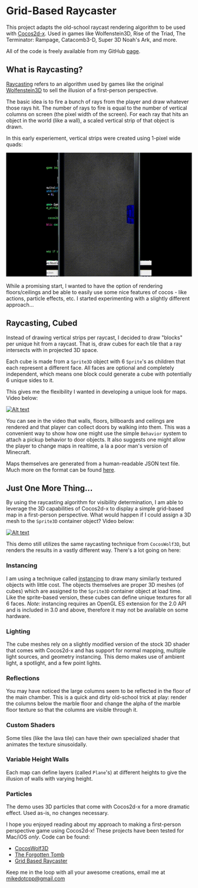 # Grid-Based Raycaster
This project adapts the old-school raycast rendering algorithm to be used with [Cocos2d-x](http://cocos2d-x.org/). Used in games like Wolfenstein3D, Rise of the Triad, The Terminator: Rampage, Catacomb3-D, Super 3D Noah's Ark, and more.

All of the code is freely available from my GitHub [page](https://github.com/mikedotcpp).

## What is Raycasting?
[Raycasting](http://permadi.com/1996/05/ray-casting-tutorial-table-of-contents/) refers to an algorithm used by games like the original [Wolfenstein3D](https://en.wikipedia.org/wiki/Wolfenstein_3D) to sell the illusion of a first-person perspective.

The basic idea is to fire a bunch of rays from the player and draw whatever those rays hit. The number of rays to fire is equal to the number of vertical columns on screen (the pixel width of
the screen). For each ray that hits an object in the world (like a wall), a scaled vertical strip of that object is drawn.

In this early experiement, vertical strips were created using 1-pixel wide quads:

![Raycasting animation](Resources/out.gif)

While a promising start, I wanted to have the option of rendering floors/ceilings and be able to easily use some nice features of cocos - like actions, particle effects, etc. I started experimenting
with a slightly different approach...

## Raycasting, Cubed

Instead of drawing vertical strips per raycast, I decided to draw "blocks" per unique hit from a raycast. That is, draw cubes for each tile that a ray intersects with in projected 3D space.

Each cube is made from a `Sprite3D` object with 6 `Sprite`'s as children that each represent a different face. All faces are optional and completely independent, which means one block could
generate a cube with potentially 6 unique sides to it.

This gives me the flexibility I wanted in developing a unique look for maps. Video below:

[![Alt text](https://img.youtube.com/vi/B7PCPfR8Ez0/0.jpg)](https://www.youtube.com/watch?v=B7PCPfR8Ez0)

You can see in the video that walls, floors, billboards and ceilings are rendered and that player can collect doors by walking into them. This was a convenient way to show how one might use the simple
`Behavior` system to attach a pickup behavior to door objects. It also suggests one might allow the player to change maps in realtime, a la a poor man's version of Minecraft.

Maps themselves are generated from a human-readable JSON text file. Much more on the format can be found [here](https://github.com/mikedotcpp/GridBasedRaycaster/wiki/Map-Format#overview).

## Just One More Thing...

By using the raycasting algorithm for visibility determination, I am able to leverage the 3D capabilities of Cocos2d-x to display a simple grid-based map in a first-person perspective. What would
happen if I could assign a 3D mesh to the `Sprite3D` container object? Video below:

[![Alt text](https://img.youtube.com/vi/L6gVolqa8A0/0.jpg)](https://www.youtube.com/watch?v=L6gVolqa8A0)

This demo still utilizes the same raycasting technique from `CocosWolf3D`, but renders the results in a vastly different way. There's a lot going on here: 

### Instancing 
I am using a technique called [instancing](https://www.khronos.org/registry/OpenGL-Refpages/es3.0/html/glDrawElementsInstanced.xhtml) to draw many similarly 
textured objects with little cost. The objects themselves are proper 3D meshes (of cubes) which are assigned to the `Sprite3D` container object at load time. Like the sprite-based version, these 
cubes can define unique textures for all 6 faces. *Note*: instancing requires an OpenGL ES extension for the 2.0 API and is included in 3.0 and above, therefore it may not be available on some
hardware.

### Lighting 
The cube meshes rely on a slightly modified version of the stock 3D shader that comes with Cocos2d-x and has support for normal mapping, multiple light sources, and geometry instancing. This demo
makes use of ambient light, a spotlight, and a few point lights. 

### Reflections 
You may have noticed the large columns seem to be reflected in the floor of the main chamber. This is a quick and dirty old-school trick at play: render the columns below the marble floor and 
change the alpha of the marble floor texture so that the columns are visible through it.

### Custom Shaders
Some tiles (like the lava tile) can have their own specialized shader that animates the texture sinusoidally.

### Variable Height Walls
Each map can define layers (called `Plane`'s) at different heights to give the illusion of walls with varying height. 

### Particles
The demo uses 3D particles that come with Cocos2d-x for a more dramatic effect. Used as-is, no changes necessary.

I hope you enjoyed reading about my approach to making a first-person perspective game using Cocos2d-x! These projects have been tested for Mac/iOS *only*. Code can be found:
* [CocosWolf3D](https://github.com/mikedotcpp/CocosWolf3D)
* [The Forgotten Tomb](https://github.com/mikedotcpp/TheForgottenTomb)
* [Grid Based Raycaster](https://github.com/mikedotcpp/GridBasedRaycaster)

Keep me in the loop with all your awesome creations, email me at mikedotcpp@gmail.com